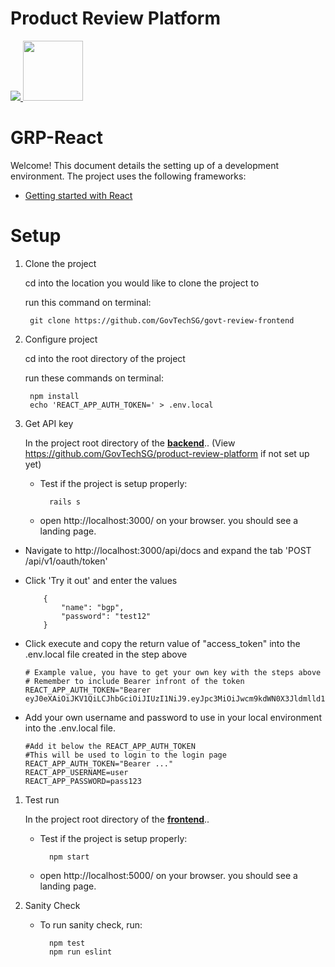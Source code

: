 # Product Review Platform

<a href="https://teamcity.gahmen.tech/viewType.html?buildTypeId=ProductReviewPlatform_UnitTest&guest=1"> 
<img src="https://teamcity.gahmen.tech/app/rest/builds/buildType(id:ProductReviewPlatform_UnitTest)/statusIcon"/>
</a>

<img src="public/favicon.png" width="96" />

# GRP-React

Welcome! This document details the setting up of a development environment. The project uses the following frameworks:

* [Getting started with React](https://facebook.github.io/react/docs/getting-started.html)

# Setup

1. Clone the project

	cd into the location you would like to clone the project to

	run this command on terminal: 

		git clone https://github.com/GovTechSG/govt-review-frontend

1. Configure project

	cd into the root directory of the project

	run these commands on terminal: 

		npm install
		echo 'REACT_APP_AUTH_TOKEN=' > .env.local

1. Get API key

	In the project root directory of the [**backend**](https://github.com/GovTechSG/product-review-platform).. (View https://github.com/GovTechSG/product-review-platform if not set up yet)

	- Test if the project is setup properly:
		
			rails s

	- open http://localhost:3000/ on your browser. you should see a landing page.

  - Navigate to http://localhost:3000/api/docs and expand the tab 'POST /api/v1/oauth/token'

  - Click 'Try it out' and enter the values

  			{
			    "name": "bgp",
			    "password": "test12"
  			}

  - Click execute and copy the return value of "access_token" into the .env.local file created in the step above
			
		# Example value, you have to get your own key with the steps above
		# Remember to include Bearer infront of the token
		REACT_APP_AUTH_TOKEN="Bearer eyJ0eXAiOiJKV1QiLCJhbGciOiJIUzI1NiJ9.eyJpc3MiOiJwcm9kdWN0X3Jldmlld19wbGF0Zm9ybSIsImlhdCI6MTUyNTc2NDA5MSwianRpIjoiYjE1M2ExOTgtZDI3YS00NDAyLTk1MTktNjA5ZTZkYjNlMjNmIiwiYXBwIjp7ImlkIjoxLCJuYW1lIjoiYmdwIn19._Hv7ER8Kakex2WQYw9X24B4F8Ywc1tSxjJaoqfT663k"

  - Add your own username and password to use in your local environment into the .env.local file.
		
		#Add it below the REACT_APP_AUTH_TOKEN
		#This will be used to login to the login page
		REACT_APP_AUTH_TOKEN="Bearer ..."
		REACT_APP_USERNAME=user
		REACT_APP_PASSWORD=pass123
  
1. Test run

	In the project root directory of the [**frontend**](https://github.com/GovTechSG/govt-review-frontend)..

	- Test if the project is setup properly:
		
			npm start

	- open http://localhost:5000/ on your browser. you should see a landing page.

1. Sanity Check

	- To run sanity check, run:

			npm test
			npm run eslint
